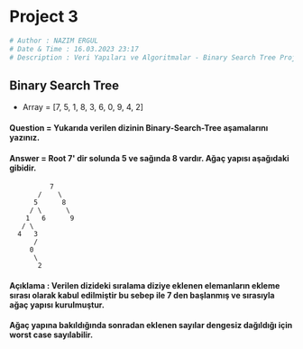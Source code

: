 # Project 3
```python
# Author : NAZIM ERGUL
# Date & Time : 16.03.2023 23:17
# Description : Veri Yapıları ve Algoritmalar - Binary Search Tree Projesi
```
## Binary Search Tree

- Array = [7, 5, 1, 8, 3, 6, 0, 9, 4, 2]
#### Question = Yukarıda verilen dizinin Binary-Search-Tree aşamalarını yazınız.
#### Answer = Root 7' dir solunda 5 ve sağında 8 vardır. Ağaç yapısı aşağıdaki gibidir.
```
          7
       /    \ 
      5      8
     / \      \
    1   6      9
   / \
  4   3
      /   
     0
      \
       2
```
#### Açıklama : Verilen dizideki sıralama diziye eklenen elemanların ekleme sırası olarak kabul edilmiştir bu sebep ile 7 den başlanmış ve sırasıyla ağaç yapısı kurulmuştur. 
#### Ağaç yapına bakıldığında sonradan eklenen sayılar dengesiz dağıldığı için worst case sayılabilir. 